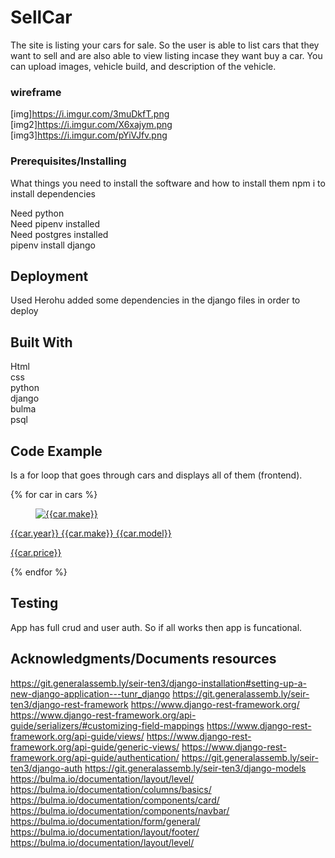 # SellCar

The site is listing your cars for sale. So the user is able to list cars that they want to sell and are also able to view listing incase they want buy a car. You can upload images, vehicle build, and description of the vehicle. 


### wireframe

[img]https://i.imgur.com/3muDkfT.png <br /> 
[img2]https://i.imgur.com/X6xajym.png <br /> 
[img3]https://i.imgur.com/pYiVJfv.png <br /> 


### Prerequisites/Installing

What things you need to install the software and how to install them
npm i to install dependencies

Need python  <br /> 
Need pipenv installed <br /> 
Need postgres installed <br /> 
pipenv install django <br /> 



## Deployment
Used Herohu added some dependencies in the django files in order to deploy 


## Built With
Html <br /> 
css <br /> 
python <br /> 
django <br /> 
bulma <br /> 
psql <br /> 

## Code Example
 Is a for loop that goes through cars and displays all of them (frontend). 
 
 {% for car in cars %}
          <a href="{% url 'car_detail' car.pk %}">
            <div class="card">
              <div class="card-image">
                <figure class="image is-square">
                  <img src="{{car.img}}" alt="{{car.make}}" />
                </figure>
              </div>
              <div class="card-header">
                <p class="card-header-title">{{car.year}} {{car.make}} {{car.model}} </p>
                <p class="card-header-title">{{car.price}} </p>
                </div>
            </div>
          </a>
          {% endfor %}

## Testing
App has full crud and user auth. So if all works then app is funcational.



## Acknowledgments/Documents resources
https://git.generalassemb.ly/seir-ten3/django-installation#setting-up-a-new-django-application---tunr_django
https://git.generalassemb.ly/seir-ten3/django-rest-framework
https://www.django-rest-framework.org/
https://www.django-rest-framework.org/api-guide/serializers/#customizing-field-mappings
https://www.django-rest-framework.org/api-guide/views/
https://www.django-rest-framework.org/api-guide/generic-views/
https://www.django-rest-framework.org/api-guide/authentication/
https://git.generalassemb.ly/seir-ten3/django-auth
https://git.generalassemb.ly/seir-ten3/django-models
https://bulma.io/documentation/layout/level/
https://bulma.io/documentation/columns/basics/
https://bulma.io/documentation/components/card/
https://bulma.io/documentation/components/navbar/
https://bulma.io/documentation/form/general/
https://bulma.io/documentation/layout/footer/
https://bulma.io/documentation/layout/level/

